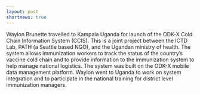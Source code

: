```yaml
---
layout: post
shortnews: true
---
```


Waylon Brunette travelled to Kampala Uganda for launch of the ODK-X Cold Chain Information System (CCIS).   This is a joint project between the ICTD Lab,  PATH (a Seattle based NGO),  and the Ugandan ministry of health.  The system allows immunization workers to track the status of the country’s vaccine cold chain and to provide information to the immunization system to help manage national logistics.  The system was built on the ODK-X mobile data management platform.  Waylon went to Uganda to work on system integration and to participate in the national training for district level immunization managers.